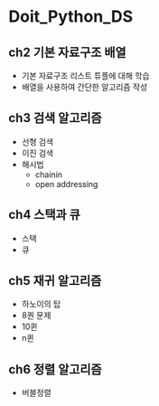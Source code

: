 # Doit_Python_DS

## ch2 기본 자료구조 배열
* 기본 자료구조 리스트 튜플에 대해 학습
* 배열을 사용하여 간단한 알고리즘 작성

## ch3 검색 알고리즘
* 선형 검색
* 이진 검색
* 해시법 
  * chainin
  * open addressing

## ch4 스택과 큐
* 스택
* 큐

## ch5 재귀 알고리즘
* 하노이의 탑
* 8퀀 문제
* 10퀸
* n퀸

## ch6 정렬 알고리즘
* 버블정렬